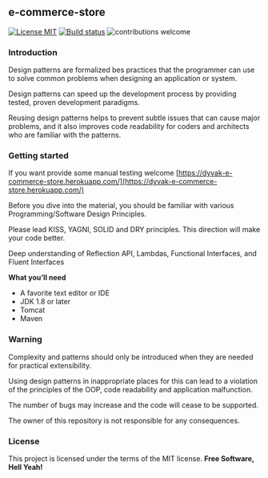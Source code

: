 ## e-commerce-store
[![License MIT](https://img.shields.io/badge/license-MIT-blue.svg)](https://raw.githubusercontent.com/DyvakYA/e-commerce-store/master/LICENSE.md)
[![Build status](https://travis-ci.com/DyvakYA/e-commerce-store.svg?branch=master)](https://travis-ci.org/DyvakYA/e-commerce-store) 
![contributions welcome](https://img.shields.io/badge/contributions-welcome-brightgreen.svg?style=flat)

### Introduction
Design patterns are formalized bes practices that the programmer can use to
solve common problems when designing an application or system. 

Design patterns can speed up the development process by providing tested, proven
development paradigms.

Reusing design patterns helps to prevent subtle issues that can cause major
problems, and it also improves code readability for coders and architects who
are familiar with the patterns.

### Getting started
If you want provide some manual testing welcome 
[https://dyvak-e-commerce-store.herokuapp.com/](https://dyvak-e-commerce-store.herokuapp.com/)

Before you dive into the material, you should be familiar with various
Programming/Software Design Principles.
 
Please lead KISS, YAGNI, SOLID and DRY principles. This direction will make your code better.

Deep understanding of Reflection API, Lambdas, Functional Interfaces, and Fluent Interfaces

**What you’ll need**
 
 * A favorite text editor or IDE
 * JDK 1.8 or later
 * Tomcat
 * Maven 

### Warning
 
Complexity and patterns should only be introduced when they are needed for practical
extensibility.
 
Using design patterns in inappropriate places for this can lead to a violation of the principles of the OOP,
code readability and application malfunction.
  
The number of bugs may increase and the code will cease to be supported.
  
The owner of this repository is not responsible for any consequences.
 
### License
 
This project is licensed under the terms of the MIT license. **Free Software, Hell Yeah!**
 




